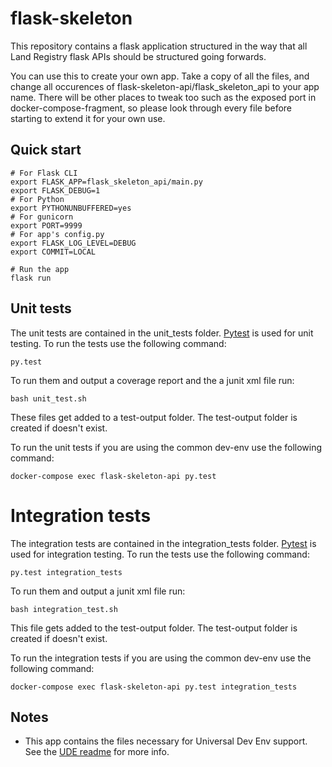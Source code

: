 # flask-skeleton

This repository contains a flask application structured in the way that all
Land Registry flask APIs should be structured going forwards.

You can use this to create your own app.
Take a copy of all the files, and change all occurences of flask-skeleton-api/flask_skeleton_api to your app name. There will be other places to tweak too such as the exposed port in docker-compose-fragment, so please look through every file before starting to extend it for your own use.

## Quick start

```shell
# For Flask CLI
export FLASK_APP=flask_skeleton_api/main.py
export FLASK_DEBUG=1
# For Python
export PYTHONUNBUFFERED=yes
# For gunicorn
export PORT=9999
# For app's config.py
export FLASK_LOG_LEVEL=DEBUG
export COMMIT=LOCAL

# Run the app
flask run
```

## Unit tests

The unit tests are contained in the unit_tests folder. [Pytest](http://docs.pytest.org/en/latest/) is used for unit testing. To run the tests use the following command:

```
py.test
```

To run them and output a coverage report and the a junit xml file run:

```
bash unit_test.sh
```

These files get added to a test-output folder. The test-output folder is created if doesn't exist.

To run the unit tests if you are using the common dev-env use the following command:

```
docker-compose exec flask-skeleton-api py.test
```

# Integration tests

The integration tests are contained in the integration_tests folder. [Pytest](http://docs.pytest.org/en/latest/) is used for integration testing. To run the tests use the following command:

```
py.test integration_tests
```

To run them and output a junit xml file run:

```
bash integration_test.sh
```

This file gets added to the test-output folder. The test-output folder is created if doesn't exist.

To run the integration tests if you are using the common dev-env use the following command:

```
docker-compose exec flask-skeleton-api py.test integration_tests
```

## Notes

* This app contains the files necessary for Universal Dev Env support. See the [UDE readme](http://192.168.249.38/common/dev-env#tab-readme) for more info.
